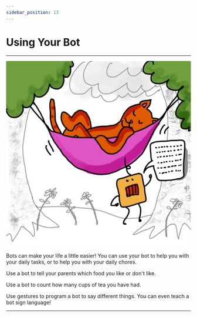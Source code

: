 ```yaml
---
sidebar_position: 13
---
```


# Using Your Bot

---

![Using Your Bot](./img/12.png)

Bots can make your life a little easier! You can use your bot to help you with your daily tasks, or to help you with your daily chores.

Use a bot to tell your parents which food you like or don't like.

Use a bot to count how many cups of tea you have had.

Use gestures to program a bot to say different things. You can even teach a bot sign language!

---